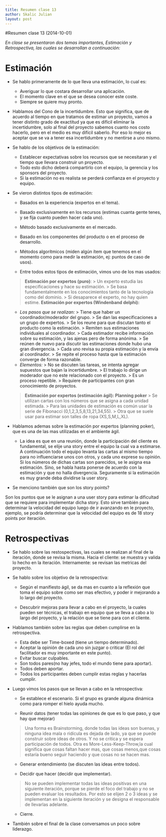 ```yaml
---
title: Resumen clase 13
author: Skalic Julian
layout: post
---
```


#Resumen clase 13 (2014-10-01)

*En clase se presentaron dos temas importantes, Estimación y Retrospectiva, las cuales se desarrollan a continuación:*

Estimación
==

* Se hablo primeramente de lo que lleva una estimación, lo cual es:
    * Averiguar lo que costara desarrollar una aplicación.
    * El momento clave en el que se desea conocer este coste.
    * Siempre se quiere muy pronto.

* Hablamos del Cono de la incertidumbre. Esto que significa, que de acuerdo al tiempo en que tratamos de estimar un proyecto, vamos a tener distinto grado de exactitud ya que es difícil eliminar la incertidumbre, solo al final del proyecto sabemos cuanto nos costo hacerlo, pero en el medio es muy difícil saberlo.
Por eso lo mejor es aceptar que se va a tener esa incertidumbre y no mentirse a uno mismo.

* Se hablo de los objetivos de la estimación:
    * Establecer expectativas sobre los recursos que se necesitaran y el tiempo que llevara construir un proyecto.
    * Todo esto dicho deberá compartirlo con el equipo, la gerencia y los sponsors del proyecto.
    * Si la estimación no es realista se perderá confianza en el proyecto y equipo.

* Se vieron distintos tipos de estimación:
    * Basados en la experiencia (expertos en el tema).
    * Basado exclusivamente en los recursos (estimas cuanta gente tenes, y se fija cuanto pueden hacer cada uno).
    * Método basado exclusivamente en el mercado.
    * Basado en los componentes del producto o en el proceso de desarrollo.
	* Métodos algorítmicos (miden algún ítem que tenemos en el momento como para medir la estimación, ej: puntos de caso de usos).

    * Entre todos estos tipos de estimación, vimos uno de los mas usados:

	>**Estimación por expertos (puro)**:
            	> Un experto estudia las especificaciones y hace su estimación.
    		> Se basa fundamentalmente en los conocimientos tanto de la tecnología como del dominio.
    		> Si desaparece el experto, no hay quien estime.
	>**Estimación por expertos (Windenband delphi):**   
	* *Los pasos que se realizan:*
       		> Tiene que haber un coordinador/moderador del grupo.
    		> Se dan las especificaciones a un grupo de expertos.
    		> Se los reune para que discutan tanto el producto como la estimación.
    		> Remiten sus estimaciones individuales al coordinador.
    		> Cada estimador recibe información sobre su estimación, y las ajenas pero de forma anónima.
    		> Se reúnen de nuevo para discutir las estimaciones donde hubo una gran divergencia.
    		> Cada uno revisa su propia estimación y la envía al coordinador.
    		> Se repite el proceso hasta que la estimación converge de forma razonable.
	* *Elementos:*
    		> No se discuten las tareas, se intenta agregar supuestos que bajan la incertidumbre.
    		> El trabajo lo dirige un moderador que no este relacionado con el proyecto.
    		> Es un proceso repetible.
    		> Requiere de participantes con gran conocimiento de proyectos.
	>**Estimación por expertos (estimación ágil): Planning poker**
    		> Se utilizan cartas con los números que se asigna a cada unidad estimada.
    		> Para las unidades de estimación es común usar la serie de Fibonacci (0,1,2,3,5,8,13,21,34,55).
    		> Otra que se suele usar para estimar son talles de ropa (XS,S,M,L,XL).

* Hablamos ademas sobre la estimación por expertos (planning poker), que es una de las mas utilizadas en el ambiente ágil.
    * La idea es que en una reunión, donde la participación del cliente es fundamental, se elije una story entre el equipo la cual va a estimarse. A continuación todo el equipo levanta las cartas al mismo tiempo para no influenciarse unos con otros, y cada uno exprese su opinión. Si los números de dichas cartas son parecidos, se le asigna esa estimación. Sino, se habla hasta ponerse de acuerdo con la estimación y que no halla divergencia. Seguramente si la estimación es muy grande deba dividirse la user story.


* Se menciono también que son los story points?

Son los puntos que se le asignan a una user story para estimar la dificultad que se requiere para  implementar dicha story. Esto sirve también para determinar la velocidad del equipo luego de ir avanzando en le proyecto, ejemplo, se podría determinar que la velocidad del equipo es de 18 story points por iteración.


Retrospectivas
==

* Se hablo sobre las restospectivas, las cuales se realizan al final de la iteración, donde se revisa la misma. Hacia el cliente: se muestra y valida lo hecho en la iteración. Internamente: se revisan las metricas del proyecto.

* Se hablo sobre los objetivo de la retrospectiva:
   
    * Según el manifiesto ágil, se da mas en cuanto a la reflexión que toma el equipo sobre como ser mas efectivo, y poder ir mejorando a lo largo del proyecto.

    * Descubrir mejoras para llevar a cabo en el proyecto, la cuales pueden ser técnicas, el trabajo en equipo que se lleva a cabo a lo largo del proyecto, y la relación que se tiene para con el cliente.


* Hablamos también sobre las reglas que deben cumplirse en la retrospectiva.

    * Esta debe ser Time-boxed (tiene un tiempo determinado).
    * Aceptar la opinión de cada uno sin juzgar o criticar (El rol del facilitador es muy importante en este punto).
    * Evitar buscar culpables.
    * Son todos pares(no hay jefes, todo el mundo tiene para aportar).
    * Todos deben aportar.
    * Todos los participantes deben cumplir estas reglas y hacerlas cumplir.


* Luego vimos los pasos que se llevan a cabo en la retrospectiva:

    * Se establece el escenario. Si el grupo es grande alguna dinámica como para romper el hielo ayuda mucho.

    * Reunir datos (tener todas las opiniones de que es lo que paso, y que hay que mejorar)
    > Una forma es Brainstorming, donde todas las ideas son buenas, y ninguna idea mala o ridícula es dejada de lado, ya que se puede construir sobre ideas de otros. Y no se critica y se espera participación de todos.
         Otra es More-Less-Keep-Throw,la cual significa que cosas faltan hacer mas, que cosas menos,que cosas estaría bueno seguir haciendo y  que cosas no se hacen mas.

    * Generar entendimiento (se discuten las ideas entre todos).

    * Decidir que hacer (decidir que implementar).
    > No se pueden implementar todas las ideas positivas en una siguiente iteración, porque se pierde el foco del trabajo y no se pueden evaluar los resultados. Por esto se elijen 2 o 3 ideas y se implementan en la siguiente iteración y se designa el responsable de llevarlas adelante.
      
    * Cierre.

* También sobre el final de la clase conversamos un poco sobre liderazgo.


